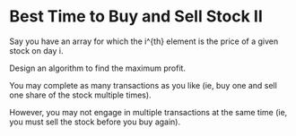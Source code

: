 # Best Time to Buy and Sell Stock II

Say you have an array for which the i^{th} element is the price of a given stock on day i.  


Design an algorithm to find the maximum profit.  

You may complete as many transactions as you like (ie, buy one and sell one share of the stock multiple times).  

However, you may not engage in multiple transactions at the same time (ie, you must sell the stock before you buy again).  



